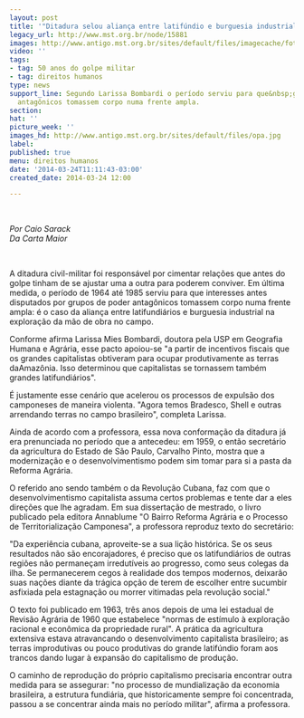 ```yaml
---
layout: post
title: '"Ditadura selou aliança entre latifúndio e burguesia industrial", afirma professora'
legacy_url: http://www.mst.org.br/node/15881
images: http://www.antigo.mst.org.br/sites/default/files/imagecache/foto_destaque/opa.jpg
video: ''
tags:
- tag: 50 anos do golpe militar
- tag: direitos humanos
type: news
support_line: Segundo Larissa Bombardi o período serviu para que&nbsp;grupos de poder
  antagônicos tomassem corpo numa frente ampla.
section: 
hat: ''
picture_week: ''
images_hd: http://www.antigo.mst.org.br/sites/default/files/opa.jpg
label: 
published: true
menu: direitos humanos
date: '2014-03-24T11:11:43-03:00'
created_date: 2014-03-24 12:00

---
```

<p>&nbsp;</p><p><em>Por Caio Sarack<br>Da Carta Maior</em></p><div>&nbsp;</div><p>A ditadura civil-militar foi responsável por cimentar relações que antes do golpe tinham de se ajustar uma a outra para poderem conviver. Em última medida, o período de 1964 até 1985 serviu para que interesses antes disputados por grupos de poder antagônicos tomassem corpo numa frente ampla: é o caso da aliança entre latifundiários e burguesia industrial na exploração da mão de obra no campo.</p><p>Conforme afirma Larissa Mies Bombardi, doutora pela USP em Geografia Humana e Agrária, esse pacto apoiou-se "a partir de incentivos fiscais que os grandes capitalistas obtiveram para ocupar produtivamente as terras daAmazônia. Isso determinou que capitalistas se tornassem também grandes latifundiários".</p><p>É justamente esse cenário que acelerou os processos de expulsão dos camponeses de maneira violenta. "Agora temos Bradesco, Shell e outras arrendando terras no campo brasileiro", completa Larissa.</p><p>Ainda de acordo com a professora, essa nova conformação da ditadura já era prenunciada no período que a antecedeu: em 1959, o então secretário da agricultura do Estado de São Paulo, Carvalho Pinto, mostra que a modernização e o desenvolvimentismo podem sim tomar para si a pasta da Reforma Agrária.</p><p>O referido ano sendo também o da Revolução Cubana, faz com que o desenvolvimentismo capitalista assuma certos problemas e tente dar a eles direções que lhe agradam. Em sua dissertação de mestrado, o livro publicado pela editora Annablume "O Bairro Reforma Agrária e o Processo de Territorialização Camponesa", a professora reproduz texto do secretário:</p><p>"Da experiência cubana, aproveite-se a sua lição histórica. Se os seus resultados não são encorajadores, é preciso que os latifundiários de outras regiões não permaneçam irredutíveis ao progresso, como seus colegas da ilha. Se permanecerem cegos à realidade dos tempos modernos, deixarão suas nações diante da trágica opção de terem de escolher entre sucumbir asfixiada pela estagnação ou morrer vitimadas pela revolução social."</p><p>O texto foi publicado em 1963, três anos depois de uma lei estadual de Revisão Agrária de 1960 que estabelece "normas de estímulo à exploração racional e econômica da propriedade rural". A prática da agricultura extensiva estava atravancando o desenvolvimento capitalista brasileiro; as terras improdutivas ou pouco produtivas do grande latifúndio foram aos trancos dando lugar à expansão do capitalismo de produção.</p><p>O caminho de reprodução do próprio capitalismo precisaria encontrar outra medida para se assegurar: "no processo de mundialização da economia brasileira, a estrutura fundiária, que historicamente sempre foi concentrada, passou a se concentrar ainda mais no período militar", afirma a professora.</p><p>&nbsp;</p><p>&nbsp;</p>

